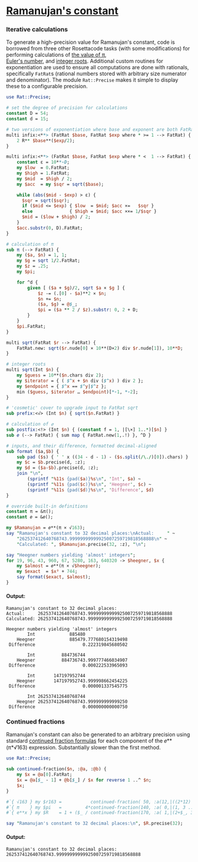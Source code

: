 [1]: https://rosettacode.org/wiki/Ramanujan%27s_constant

# [Ramanujan&#039;s constant][1]





### Iterative calculations



To generate a high-precision value for Ramanujan's constant, code is borrowed from three other Rosettacode tasks 
(with some modifications) for performing calculations of 
[the value of π](https://rosettacode.org/wiki/Arithmetic-geometric_mean/Calculate_Pi),  
[Euler's number](https://rosettacode.org/wiki/Calculating_the_value_of_e), and 
[integer roots](https://rosettacode.org/wiki/Arithmetic-geometric_mean/Integer_roots). Additional custom routines for exponentiation are used to ensure all computations are done with rationals, specifically `FatRat`s (rational numbers stored with arbitrary size numerator and denominator). The module `Rat::Precise` makes it simple to display these to a configurable precision.

```perl
use Rat::Precise;

# set the degree of precision for calculations
constant D = 54;
constant d = 15;

# two versions of exponentiation where base and exponent are both FatRat
multi infix:<**> (FatRat $base, FatRat $exp where * >= 1 --> FatRat) {
    2 R** $base**($exp/2);
}

multi infix:<**> (FatRat $base, FatRat $exp where * <  1 --> FatRat) {
    constant ε = 10**-D;
    my $low  = 0.FatRat;
    my $high = 1.FatRat;
    my $mid  = $high / 2;
    my $acc  = my $sqr = sqrt($base);

    while (abs($mid - $exp) > ε) {
      $sqr = sqrt($sqr);
      if ($mid <= $exp) { $low  = $mid; $acc ×=   $sqr }
      else              { $high = $mid; $acc ××= 1/$sqr }
      $mid = ($low + $high) / 2;
    }
    $acc.substr(0, D).FatRat;
}

# calculation of π
sub π (--> FatRat) {
    my ($a, $n) = 1, 1;
    my $g = sqrt 1/2.FatRat;
    my $z = .25;
    my $pi;

    for ^d {
        given [ ($a + $g)/2, sqrt $a × $g ] {
            $z -= (.[0] - $a)**2 × $n;
            $n += $n;
            ($a, $g) = @$_;
            $pi = ($a ** 2 / $z).substr: 0, 2 + D;
        }
    }
    $pi.FatRat;
}

multi sqrt(FatRat $r --> FatRat) {
    FatRat.new: sqrt($r.nude[0] × 10**(D×2) div $r.nude[1]), 10**D;
}

# integer roots
multi sqrt(Int $n) {
    my $guess = 10**($n.chars div 2);
    my $iterator = { ( $^x + $n div ($^x) ) div 2 };
    my $endpoint = { $^x == $^y|$^z };
    min ($guess, $iterator … $endpoint)[*-1, *-2];
}

# 'cosmetic' cover to upgrade input to FatRat sqrt
sub prefix:<√> (Int $n) { sqrt($n.FatRat) }

# calculation of 𝑒
sub postfix:<!> (Int $n) { (constant f = 1, |[\×] 1..*)[$n] }
sub 𝑒 (--> FatRat) { sum map { FatRat.new(1,.!) }, ^D }

# inputs, and their difference, formatted decimal-aligned
sub format ($a,$b) {
    sub pad ($s) { ' ' x ((34 - d - 1) - ($s.split(/\./)[0]).chars) }
    my $c = $b.precise(d, :z);
    my $d = ($a-$b).precise(d, :z);
    join "\n",
        (sprintf "%11s {pad($a)}%s\n", 'Int', $a) ~
        (sprintf "%11s {pad($c)}%s\n", 'Heegner', $c) ~
        (sprintf "%11s {pad($d)}%s\n", 'Difference', $d)
}

# override built-in definitions
constant π = &π();
constant 𝑒 = &𝑒();

my $Ramanujan = 𝑒**(π × √163);
say "Ramanujan's constant to 32 decimal places:\nActual:     " ~
    "262537412640768743.99999999999925007259719818568888\n" ~
    "Calculated: ", $Ramanujan.precise(32, :z), "\n";

say "Heegner numbers yielding 'almost' integers";
for 19, 96, 43, 960, 67, 5280, 163, 640320 -> $heegner, $x {
    my $almost = 𝑒**(π × √$heegner);
    my $exact  = $x³ + 744;
    say format($exact, $almost);
}
```

#### Output:
```
Ramanujan's constant to 32 decimal places:
Actual:     262537412640768743.99999999999925007259719818568888
Calculated: 262537412640768743.99999999999925007259719818568888

Heegner numbers yielding 'almost' integers
        Int             885480
    Heegner             885479.777680154319498
 Difference                  0.222319845680502

        Int          884736744
    Heegner          884736743.999777466034907
 Difference                  0.000222533965093

        Int       147197952744
    Heegner       147197952743.999998662454225
 Difference                  0.000001337545775

        Int 262537412640768744
    Heegner 262537412640768743.999999999999250
 Difference                  0.000000000000750
```


### Continued fractions



Ramanujan's constant can also be generated to an arbitrary precision using standard   [continued fraction formulas](https://en.wikipedia.org/wiki/Generalized_continued_fraction) for each component of the 𝑒\*\*(π\*√163) expression. Substantially slower than the first method.

```perl
use Rat::Precise;

sub continued-fraction($n, :@a, :@b) {
    my $x = @a[0].FatRat;
    $x = @a[$_ - 1] + @b[$_] / $x for reverse 1 ..^ $n;
    $x;
}

#`{ √163 } my $r163 =           continued-fraction( 50, :a(12,|((2*12) xx *)),      :b(19 xx *));
#`{ π    } my $pi   =         4*continued-fraction(140, :a( 0,|(1, 3 ... *)),       :b(4, 1, |((1, 2, 3 ... *) X** 2)));
#`{ e**x } my $R    = 1 + ($_ / continued-fraction(170, :a( 1,|(2+$_, 3+$_ ... *)), :b(Nil,  |(-1*$_, -2*$_ ... *)  ))) given $r163*$pi;

say "Ramanujan's constant to 32 decimal places:\n", $R.precise(32);
```

#### Output:
```
Ramanujan's constant to 32 decimal places:
262537412640768743.99999999999925007259719818568888
```
